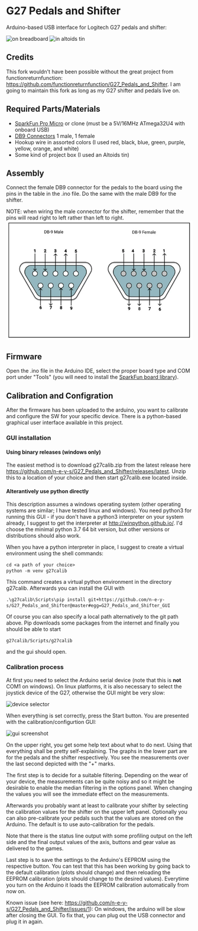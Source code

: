 # G27 Pedals and Shifter

Arduino-based USB interface for Logitech G27 pedals and shifter:

![on breadboard](screenshots/Breadboard.jpg)
![in altoids tin](screenshots/Altoids_Tin.jpg)

## Credits

This fork wouldn't have been possible without the great project from functionreturnfunction: https://github.com/functionreturnfunction/G27_Pedals_and_Shifter. I am going to maintain this fork as long as my G27 shifter and pedals live on.

## Required Parts/Materials

* [SparkFun Pro Micro](https://www.sparkfun.com/products/12640) or clone (must be a 5V/16MHz ATmega32U4 with onboard USB)
* [DB9 Connectors](http://www.amazon.com/Female-Male-Solder-Adapter-Connectors/dp/B008MU0OR4/ref=sr_1_1?ie=UTF8&qid=1457291922&sr=8-1&keywords=db9+connectors) 1 male, 1 female
* Hookup wire in assorted colors (I used red, black, blue, green, purple, yellow, orange, and white)
* Some kind of project box (I used an Altoids tin)

## Assembly

Connect the female DB9 connector for the pedals to the board using the pins in the table in the .ino file.  Do the same with the male DB9 for the shifter.

NOTE: when wiring the male connector for the shifter, remember that the pins will read right to left rather than left to right.
![DB9 Pin](screenshots/db9.webp)

## Firmware

Open the .ino file in the Arduino IDE, select the proper board type and COM port under "Tools" (you will need to install the [SparkFun board library](https://github.com/sparkfun/Arduino_Boards)). 

## Calibration and Configration

After the firmware has been uploaded to the arduino, you want to calibrate and configure the SW for your specific device. There is a python-based graphical user interface available in this project. 

### GUI installation

#### Using binary releases (windows only)

The easiest method is to download g27calib.zip from the latest release here https://github.com/n-e-y-s/G27_Pedals_and_Shifter/releases/latest. Unzip this to a location of your choice and then start g27calib.exe located inside. 

#### Alterantively use python directly

This description assumes a windows operating system (other operating systems are similar; I have tested linux and windows). You need python3 for running this GUI - if you don't have a python3 interpreter on your system already, I suggest to get the interpreter at http://winpython.github.io/. I'd choose the minimal python 3.7 64 bit version, but other versions or distributions should also work. 

When you have a python interpreter in place, I suggest to create a virtual environment using the shell commands:
    
    cd <a path of your choice>
    python -m venv g27calib

This command creates a virtual python environment in the directory g27calib. Afterwards you can install the GUI with 

    .\g27calib\Scripts\pip install git+https://github.com/n-e-y-s/G27_Pedals_and_Shifter@master#egg=G27_Pedals_and_Shifter_GUI

Of course you can also specify a local path alternatively to the git path above. Pip downloads some packages from the internet and finally you should be able to start

    g27calib/Scripts/g27calib
    
and the gui should open.

### Calibration process

At first you need to select the Arduino serial device (note that this is **not** COM1 on windows). On linux platforms, it is also necessary to select the joystick device of the G27, otherwise the GUI might be very slow:

![device selector](screenshots/device_selector.png)

When everything is set correctly, press the Start button. You are presented with the calibration/configurtion GUI:

![gui screenshot](screenshots/gui_in_action.png)

On the upper right, you get some help text about what to do next. Using that everything shall be pretty self-explaining. The graphs in the lower part are for the pedals and the shifter respectively. You see the measurements over the last second depicted with the "+" marks. 

The first step is to decide for a suitable filtering. Depending on the wear of your device, the measurements can be quite noisy and so it might be desirable to enable the median filtering in the options panel. When changing the values you will see the immediate effect on the measurements.

Afterwards you probably want at least to calibrate your shifter by selecting the calibration values for the shifter on the upper left panel. Optionally you can also pre-calibrate your pedals such that the values are stored on the Arduino. The default is to use auto-calibration for the pedals.

Note that there is the status line output with some profiling output on the left side and the final output values of the axis, buttons and gear value as delivered to the games. 

Last step is to save the settings to the Arduino's EEPROM using the respective button. You can test that this has been working by going back to the default calibration (plots should change) and then reloading the EEPROM calibration (plots should change to the desired values). Everytime you turn on the Arduino it loads the EEPROM calibration automatically from now on.

Known issue (see here: https://github.com/n-e-y-s/G27_Pedals_and_Shifter/issues/1): On windows, the arduino will be slow after closing the GUI. To fix that, you can plug out the USB connector and plug it in again.
